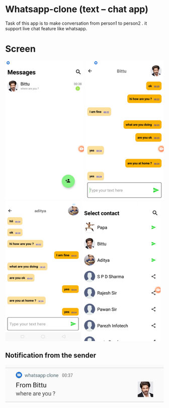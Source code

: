 # Whatsapp-clone (text – chat app)
Task of this app is to make conversation from person1 to person2 . it support live chat feature like whatsapp.

# Screen 
<img src="images/home.jpeg" alt="Your image title" width="250"/>   <img src="images/person_1.jpeg" alt="Your image title" width="250"/>  <img src="images/person_2.jpeg" alt="Your image title" width="240" height="445"/>  <img src="images/contacts.jpeg" alt="Your image title" width="250"/>


## Notification from the sender 
![](images/notif.jpeg) &nbsp;

